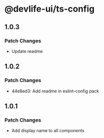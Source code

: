 # @devlife-ui/ts-config

## 1.0.3

### Patch Changes

- Update readme

## 1.0.2

### Patch Changes

- 44e8ed3: Add readme in eslint-config pack

## 1.0.1

### Patch Changes

- Add display name to all components
